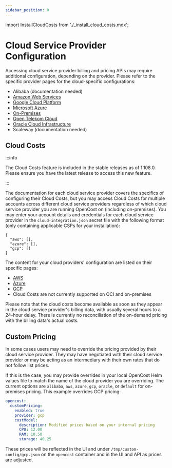 ```yaml
---
sidebar_position: 0
---
```

import InstallCloudCosts from './_install_cloud_costs.mdx';

# Cloud Service Provider Configuration

Accessing cloud service provider billing and pricing APIs may require additional configuration, depending on the provider. Please refer to the specific provider pages for the cloud-specific configurations:

* Alibaba \(documentation needed\)
* [Amazon Web Services](aws)
* [Google Cloud Platform](gcp)
* [Microsoft Azure](azure)
* [On-Premises](on-prem)
* [Open Telekom Cloud](otc)
* [Oracle Cloud Infrastructure](oracle)
* Scaleway \(documentation needed\)

## Cloud Costs

:::info

The Cloud Costs feature is included in the stable releases as of 1.108.0. Please ensure you have the latest release to access this new feature.

:::

The documentation for each cloud service provider covers the specifics of configuring their Cloud Costs, but you may access Cloud Costs for multiple accounts across different cloud service providers regardless of which cloud service provider you are running OpenCost on (including on-premises). You may enter your account details and credentials for each cloud service provider in the `cloud-integration.json` secret file with the following format (only containing applicable CSPs for your installation):
```
{
  "aws": [],
  "azure": [],
  "gcp": []
}
```

The content for your cloud providers' configuration are listed on their specific pages:

* [AWS](aws#aws-cloud-cost-configuration)
* [Azure](azure#azure-cloud-cost-configuration)
* [GCP](gcp#gcp-cloud-cost-configuration)
* Cloud Costs are not currently supported on OCI and on-premises

<InstallCloudCosts/>

Please note that the cloud costs become available as soon as they appear in the cloud service provider's billing data, with usually several hours to a 24-hour delay. There is currently no reconciliation of the on-demand pricing with the billing data's actual costs.

## Custom Pricing

In some cases users may need to override the pricing provided by their cloud service provider. They may have negotiated with their cloud service provider or may be acting as an intermediary with their own rates that do not follow list prices.

If this is the case, you may provide overrides in your local OpenCost Helm values file to match the name of the cloud provider you are overriding. The current options are `alibaba`, `aws`, `azure`, `gcp`, `oracle`, or `default` for on-premises pricing. This example overrides GCP pricing:

```yaml
opencost:
  customPricing:
    enabled: true
    provider: gcp
    costModel:
      description: Modified prices based on your internal pricing
      CPU: 12.00
      RAM: 10.50
      storage: 40.25
```

These prices will be reflected in the UI and under `/tmp/custom-config/gcp.json` on the `opencost` container and in the UI and API as prices are adjusted.
